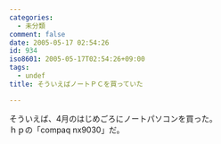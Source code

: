 ```yaml
---
categories:
  - 未分類
comment: false
date: 2005-05-17 02:54:26
id: 934
iso8601: 2005-05-17T02:54:26+09:00
tags:
  - undef
title: そういえばノートＰＣを買っていた

---
```


<div class="entry-body">
                                 <p>そういえば、4月のはじめごろにノートパソコンを買った。<br />
ｈｐの「compaq nx9030」だ。</p>
                              </div>    	